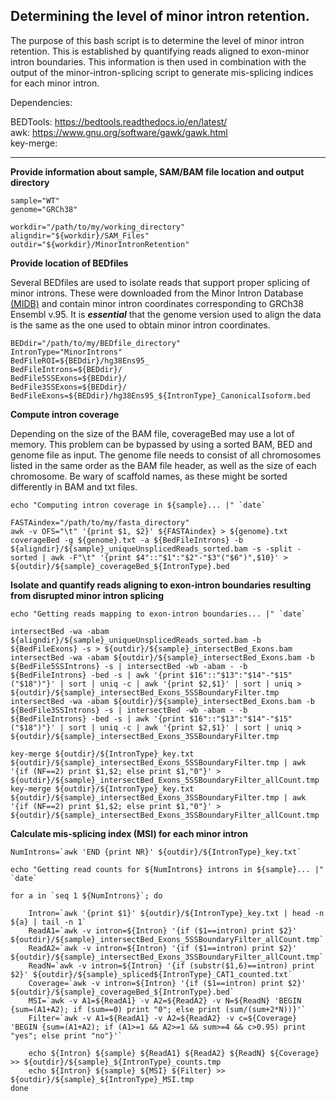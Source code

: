 ## Determining the level of minor intron retention.

The purpose of this bash script is to determine the level of minor intron retention. This is established by quantifying reads aligned to exon-minor intron boundaries. This information is then used in combination with the output of the minor-intron-splicing script to generate mis-splicing indices for each minor intron. 

Dependencies:

BEDTools: https://bedtools.readthedocs.io/en/latest/<br>
awk: https://www.gnu.org/software/gawk/gawk.html<br>
key-merge:
___

**Provide information about sample, SAM/BAM file location and output directory**

    sample="WT"
    genome="GRCh38"

    workdir="/path/to/my/working_directory"
    aligndir="${workdir}/SAM_Files"
    outdir="${workdir}/MinorIntronRetention"

**Provide location of BEDfiles**

Several BEDfiles are used to isolate reads that support proper splicing of minor introns. These were downloaded from the Minor Intron Database [(MIDB)](https://midb.pnb.uconn.edu/) and contain minor intron coordinates corresponding to GRCh38 Ensembl v.95. It is ***essential*** that the genome version used to align the data is the same as the one used to obtain minor intron coordinates.

    BEDdir="/path/to/my/BEDfile_directory"
    IntronType="MinorIntrons"
    BedFileROI=${BEDdir}/hg38Ens95_
    BedFileIntrons=${BEDdir}/
    BedFile5SSExons=${BEDdir}/
    BedFile3SSExons=${BEDdir}/
    BedFileExons=${BEDdir}/hg38Ens95_${IntronType}_CanonicalIsoform.bed

**Compute intron coverage**

Depending on the size of the BAM file, coverageBed may use a lot of memory. This problem can be bypassed by using a sorted BAM, BED and genome file as input. The genome file needs to consist of all chromosomes listed in the same order as the BAM file header, as well as the size of each chromosome. Be wary of scaffold names, as these might be sorted differently in BAM and txt files.

    echo "Computing intron coverage in ${sample}... |" `date`
	
    FASTAindex="/path/to/my/fasta_directory"
    awk -v OFS="\t" '{print $1, $2}' ${FASTAindex} > ${genome}.txt
    coverageBed -g ${genome}.txt -a ${BedFileIntrons} -b ${aligndir}/${sample}_uniqueUnsplicedReads_sorted.bam -s -split -sorted | awk -F"\t" '{print $4"::"$1":"$2"-"$3"("$6")",$10}' > ${outdir}/${sample}_coverageBed_${IntronType}.bed

**Isolate and quantify reads aligning to exon-intron boundaries resulting from disrupted minor intron splicing**

    echo "Getting reads mapping to exon-intron boundaries... |" `date`
	
    intersectBed -wa -abam ${aligndir}/${sample}_uniqueUnsplicedReads_sorted.bam -b ${BedFileExons} -s > ${outdir}/${sample}_intersectBed_Exons.bam
	intersectBed -wa -abam ${outdir}/${sample}_intersectBed_Exons.bam -b ${BedFile5SSIntrons} -s | intersectBed -wb -abam - -b ${BedFileIntrons} -bed -s | awk '{print $16"::"$13":"$14"-"$15"("$18")"}' | sort | uniq -c | awk '{print $2,$1}' | sort | uniq > ${outdir}/${sample}_intersectBed_Exons_5SSBoundaryFilter.tmp
	intersectBed -wa -abam ${outdir}/${sample}_intersectBed_Exons.bam -b ${BedFile3SSIntrons} -s | intersectBed -wb -abam - -b ${BedFileIntrons} -bed -s | awk '{print $16"::"$13":"$14"-"$15"("$18")"}' | sort | uniq -c | awk '{print $2,$1}' | sort | uniq > ${outdir}/${sample}_intersectBed_Exons_3SSBoundaryFilter.tmp

	key-merge ${outdir}/${IntronType}_key.txt ${outdir}/${sample}_intersectBed_Exons_5SSBoundaryFilter.tmp | awk '{if (NF==2) print $1,$2; else print $1,"0"}' > ${outdir}/${sample}_intersectBed_Exons_5SSBoundaryFilter_allCount.tmp
	key-merge ${outdir}/${IntronType}_key.txt ${outdir}/${sample}_intersectBed_Exons_3SSBoundaryFilter.tmp | awk '{if (NF==2) print $1,$2; else print $1,"0"}' > ${outdir}/${sample}_intersectBed_Exons_3SSBoundaryFilter_allCount.tmp

**Calculate mis-splicing index (MSI) for each minor intron**

    NumIntrons=`awk 'END {print NR}' ${outdir}/${IntronType}_key.txt`

	echo "Getting read counts for ${NumIntrons} introns in ${sample}... |" `date`
	
	for a in `seq 1 ${NumIntrons}`; do

		Intron=`awk '{print $1}' ${outdir}/${IntronType}_key.txt | head -n ${a} | tail -n 1`
		ReadA1=`awk -v intron=${Intron} '{if ($1==intron) print $2}' ${outdir}/${sample}_intersectBed_Exons_5SSBoundaryFilter_allCount.tmp`
		ReadA2=`awk -v intron=${Intron} '{if ($1==intron) print $2}' ${outdir}/${sample}_intersectBed_Exons_3SSBoundaryFilter_allCount.tmp`
		ReadN=`awk -v intron=${Intron} '{if (substr($1,6)==intron) print $2}' ${outdir}/${sample}_spliced${IntronType}_CAT1_counted.txt`
		Coverage=`awk -v intron=${Intron} '{if ($1==intron) print $2}' ${outdir}/${sample}_coverageBed_${IntronType}.bed`
		MSI=`awk -v A1=${ReadA1} -v A2=${ReadA2} -v N=${ReadN} 'BEGIN {sum=(A1+A2); if (sum==0) print "0"; else print (sum/(sum+2*N))}'`
		Filter=`awk -v A1=${ReadA1} -v A2=${ReadA2} -v c=${Coverage} 'BEGIN {sum=(A1+A2); if (A1>=1 && A2>=1 && sum>=4 && c>0.95) print "yes"; else print "no"}'`

		echo ${Intron} ${sample} ${ReadA1} ${ReadA2} ${ReadN} ${Coverage} >> ${outdir}/${sample}_${IntronType}_counts.tmp
		echo ${Intron} ${sample} ${MSI} ${Filter} >> ${outdir}/${sample}_${IntronType}_MSI.tmp
	done
